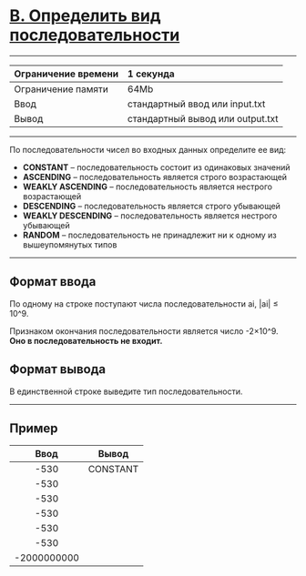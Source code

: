 # [B. Определить вид последовательности](https://contest.yandex.ru/contest/27472/problems/B/)

---
| Ограничение времени  | 1 секунда  |
| :--- |:---|
| Ограничение памяти     | 64Mb |
| Ввод      | стандартный ввод или input.txt |
| Вывод | стандартный вывод или output.txt |
---

По последовательности чисел во входных данных определите ее вид:

- **CONSTANT** – последовательность состоит из одинаковых значений
- **ASCENDING** – последовательность является строго возрастающей
- **WEAKLY ASCENDING** – последовательность является нестрого возрастающей
- **DESCENDING** – последовательность является строго убывающей
- **WEAKLY DESCENDING** – последовательность является нестрого убывающей
- **RANDOM** – последовательность не принадлежит ни к одному из вышеупомянутых типов

---
## Формат ввода
По одному на строке поступают числа последовательности ai, |ai| ≤ 10^9.

Признаком окончания последовательности является число -2×10^9. **Оно в последовательность не входит.**

## Формат вывода
В единственной строке выведите тип последовательности.

---
## Пример

| Ввод  | Вывод  |
| :---: | :---: |
| -530 | CONSTANT |
| -530 | |
| -530 | |
| -530 | |
| -530 | |
| -530 | |
| -2000000000 | |
